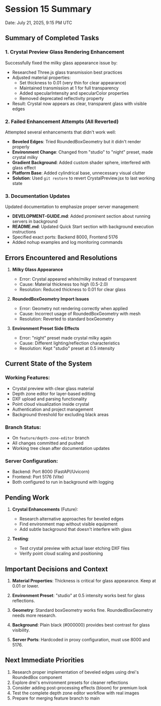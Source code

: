 # Session 15 Summary
Date: July 21, 2025, 9:15 PM UTC

## Summary of Completed Tasks

### 1. Crystal Preview Glass Rendering Enhancement
Successfully fixed the milky glass appearance issue by:
- Researched Three.js glass transmission best practices
- Adjusted material properties:
  - Set thickness to 0.01 (very thin for clear appearance)
  - Maintained transmission at 1 for full transparency
  - Added specularIntensity and specularColor properties
  - Removed deprecated reflectivity property
- Result: Crystal now appears as clear, transparent glass with visible edges

### 2. Failed Enhancement Attempts (All Reverted)
Attempted several enhancements that didn't work well:
- **Beveled Edges**: Tried RoundedBoxGeometry but it didn't render properly
- **Environment Change**: Changed from "studio" to "night" preset, made crystal milky
- **Gradient Background**: Added custom shader sphere, interfered with glass effect
- **Platform Base**: Added cylindrical base, unnecessary visual clutter
- **Solution**: Used `git restore` to revert CrystalPreview.jsx to last working state

### 3. Documentation Updates
Updated documentation to emphasize proper server management:
- **DEVELOPMENT-GUIDE.md**: Added prominent section about running servers in background
- **README.md**: Updated Quick Start section with background execution instructions
- Specified exact ports: Backend 8000, Frontend 5176
- Added nohup examples and log monitoring commands

## Errors Encountered and Resolutions

1. **Milky Glass Appearance**
   - Error: Crystal appeared white/milky instead of transparent
   - Cause: Material thickness too high (0.5-2.0)
   - Resolution: Reduced thickness to 0.01 for clear glass

2. **RoundedBoxGeometry Import Issues**
   - Error: Geometry not rendering correctly when applied
   - Cause: Incorrect usage of RoundedBoxGeometry with mesh
   - Resolution: Reverted to standard boxGeometry

3. **Environment Preset Side Effects**
   - Error: "night" preset made crystal milky again
   - Cause: Different lighting/reflection characteristics
   - Resolution: Kept "studio" preset at 0.5 intensity

## Current State of the System

### Working Features:
- Crystal preview with clear glass material
- Depth zone editor for layer-based editing
- DXF upload and parsing functionality
- Point cloud visualization inside crystal
- Authentication and project management
- Background threshold for excluding black areas

### Branch Status:
- On `feature/depth-zone-editor` branch
- All changes committed and pushed
- Working tree clean after documentation updates

### Server Configuration:
- Backend: Port 8000 (FastAPI/Uvicorn)
- Frontend: Port 5176 (Vite)
- Both configured to run in background with logging

## Pending Work

1. **Crystal Enhancements** (Future):
   - Research alternative approaches for beveled edges
   - Find environment map without visible equipment
   - Add subtle background that doesn't interfere with glass

2. **Testing**:
   - Test crystal preview with actual laser etching DXF files
   - Verify point cloud scaling and positioning

## Important Decisions and Context

1. **Material Properties**: Thickness is critical for glass appearance. Keep at 0.01 or lower.

2. **Environment Preset**: "studio" at 0.5 intensity works best for glass reflections.

3. **Geometry**: Standard boxGeometry works fine. RoundedBoxGeometry needs more research.

4. **Background**: Plain black (#000000) provides best contrast for glass visibility.

5. **Server Ports**: Hardcoded in proxy configuration, must use 8000 and 5176.

## Next Immediate Priorities

1. Research proper implementation of beveled edges using drei's RoundedBox component
2. Explore drei's environment presets for cleaner reflections
3. Consider adding post-processing effects (bloom) for premium look
4. Test the complete depth zone editor workflow with real images
5. Prepare for merging feature branch to main